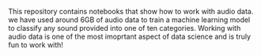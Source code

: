 This repository contains notebooks that show how to work with audio data. we have used around 6GB of audio data to train a machine learning model to classify any sound provided 
into one of ten categories.
Working with audio data is one of the most imoprtant aspect of data science and is truly fun to work with!
